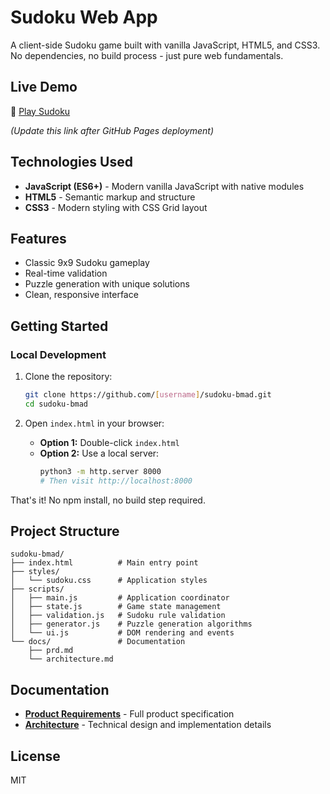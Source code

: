 # Sudoku Web App

A client-side Sudoku game built with vanilla JavaScript, HTML5, and CSS3. No dependencies, no build process - just pure web fundamentals.

## Live Demo

🔗 [Play Sudoku](https://malida.github.io/sudoku-bmad/)

*(Update this link after GitHub Pages deployment)*

## Technologies Used

- **JavaScript (ES6+)** - Modern vanilla JavaScript with native modules
- **HTML5** - Semantic markup and structure
- **CSS3** - Modern styling with CSS Grid layout

## Features

- Classic 9x9 Sudoku gameplay
- Real-time validation
- Puzzle generation with unique solutions
- Clean, responsive interface

## Getting Started

### Local Development

1. Clone the repository:
   ```bash
   git clone https://github.com/[username]/sudoku-bmad.git
   cd sudoku-bmad
   ```

2. Open `index.html` in your browser:
   - **Option 1:** Double-click `index.html`
   - **Option 2:** Use a local server:
     ```bash
     python3 -m http.server 8000
     # Then visit http://localhost:8000
     ```

That's it! No npm install, no build step required.

## Project Structure

```
sudoku-bmad/
├── index.html          # Main entry point
├── styles/
│   └── sudoku.css      # Application styles
├── scripts/
│   ├── main.js         # Application coordinator
│   ├── state.js        # Game state management
│   ├── validation.js   # Sudoku rule validation
│   ├── generator.js    # Puzzle generation algorithms
│   └── ui.js           # DOM rendering and events
└── docs/               # Documentation
    ├── prd.md
    └── architecture.md
```

## Documentation

- **[Product Requirements](docs/prd.md)** - Full product specification
- **[Architecture](docs/architecture.md)** - Technical design and implementation details

## License

MIT